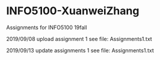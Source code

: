 # INFO5100-XuanweiZhang
Assignments for INFO5100 19fall

2019/09/08
upload assignment 1
see file: Assignments1.txt

2019/09/13
update assignments 1
see file: Assignments1.txt
